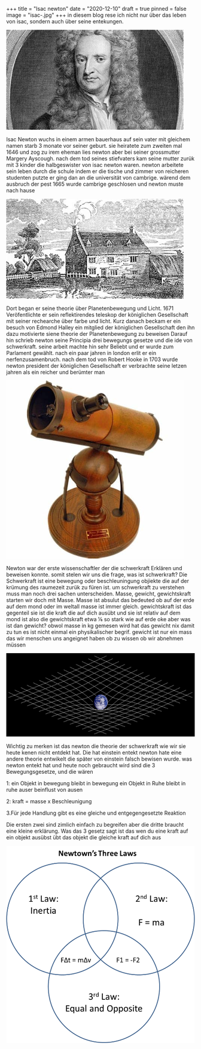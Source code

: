 +++
title = "Isac newton"
date = "2020-12-10"
draft = true
pinned = false
image = "isac-.jpg"
+++
in diesem blog rese ich nicht nur über das leben von isac, sondern auch über seine entekungen. 

![Isac Newton](isac-.jpg)

Isac Newton wuchs in einem armen bauerhaus auf sein vater mit gleichem namen starb 3 monate vor seiner geburt. sie heiratete zum zweiten mal 1646 und zog zu irem eheman lies newton aber bei seiner grossmutter Margery Ayscough. nach dem tod seines stiefvaters kam seine mutter zurük mit 3 kinder die halbgeswister von isac newton waren. newton arbeitete sein leben durch die schule indem er die tische und zimmer von reicheren studenten putzte er ging dan an die universität von cambrige. wärend dem ausbruch der pest 1665 wurde cambrige geschlosen und newton muste nach hause 

![Newtons zuhause ](download.jpg)

Dort began er seine theorie über Planetenbewegung und Licht. 1671 Veröfentlichte er sein reflektirendes teleskop der königlichen Gesellschaft mit seiner rechearche über farbe und licht. Kurz danach beckam er ein besuch von Edmond Halley ein mitglied der königlichen Gesellschaft den ihn dazu motivierte siene theorie der Planetenbewegung zu beweisen Darauf hin schrieb newton seine Principia drei bewegungs gesetze und die ide von schwerkraft. seine arbeit machte hin sehr Beliebt und er wurde zum Parlament gewählt. nach ein paar jahren in london erlit er ein nerfenzusamenbruch. nach dem tod von Robert Hooke in 1703 wurde newton president der königlichen Gesellschaft er verbrachte seine letzen jahren als ein reicher und berümter man

![newtons reflektirendes teleskop](downd.jpg)

Newton war der erste wissenschaftler der die schwerkraft Erklären und beweisen konnte. somit stelen wir uns die frage, was ist schwerkraft?  Die Schwerkraft ist eine bewegung oder beschleuningung objiekte die auf der krümung des raumezeit zurük zu füren ist. um schwerkraft zu verstehen muss man noch drei sachen unterscheiden. Masse, gewicht, gewichtskraft starten wir doch mit Masse. Masse ist absulut das bedeuted ob auf der erde auf dem mond oder im weltall masse ist immer gleich. gewichtskraft ist das gegenteil sie ist die kraft die  auf dich ausübt und sie ist relativ auf dem mond ist also die gewichtskraft etwa ⅙ so stark wie auf erde oke aber was ist dan gewicht? obwol masse in kg gemesen wird hat das gewicht nix damit zu tun es ist nicht einmal ein physikalischer begrif. gewicht ist nur ein mass das wir menschen uns angeignet haben ob zu wissen ob wir abnehmen müssen

![](download.png)

Wichtig zu merken ist das newton die theorie der schwerkraft wie wir sie heute kenen nicht entdekt hat. Die hat einstein entekt newton hate eine andere theorie entwikelt die später von einstein falsch bewisen wurde. was newton entekt hat und heute noch gebraucht wird sind die 3 Bewegungsgesetze, und die wären

1: ein  Objekt in bewegung bleibt in bewegung ein Objekt in Ruhe bleibt in ruhe auser beinflust von ausen

2: kraft = masse x Beschleunigung 

3.Für jede Handlung gibt es eine gleiche und entgegengesetzte Reaktion



Die ersten zwei sind zimlich einfach zu begreifen aber die dritte braucht eine kleine erklärung. Was das 3 gesetz sagt ist das wen du eine kraft auf ein objekt ausübst übt das objekt die gleiche kraft auf dich aus

![](doload.png)
